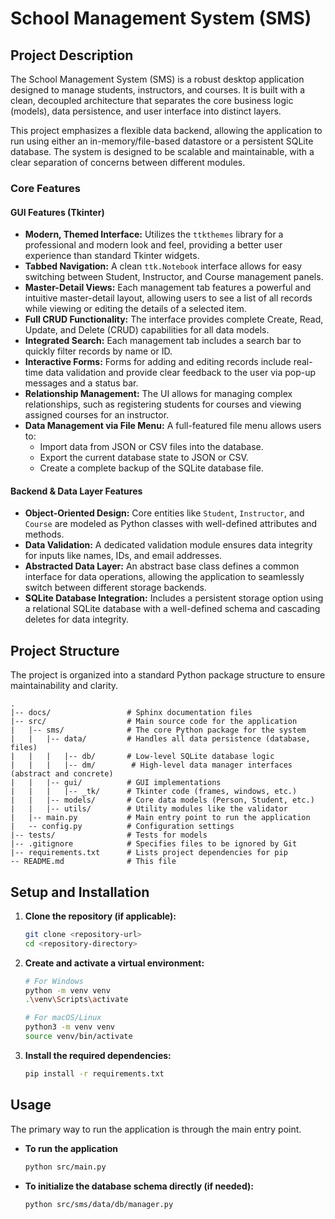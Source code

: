 # School Management System (SMS)

## Project Description

The School Management System (SMS) is a robust desktop application designed to manage students, instructors, and courses. It is built with a clean, decoupled architecture that separates the core business logic (models), data persistence, and user interface into distinct layers.

This project emphasizes a flexible data backend, allowing the application to run using either an in-memory/file-based datastore or a persistent SQLite database. The system is designed to be scalable and maintainable, with a clear separation of concerns between different modules.



### Core Features

#### GUI Features (Tkinter)
* **Modern, Themed Interface:** Utilizes the `ttkthemes` library for a professional and modern look and feel, providing a better user experience than standard Tkinter widgets.
* **Tabbed Navigation:** A clean `ttk.Notebook` interface allows for easy switching between Student, Instructor, and Course management panels.
* **Master-Detail Views:** Each management tab features a powerful and intuitive master-detail layout, allowing users to see a list of all records while viewing or editing the details of a selected item.
* **Full CRUD Functionality:** The interface provides complete Create, Read, Update, and Delete (CRUD) capabilities for all data models.
* **Integrated Search:** Each management tab includes a search bar to quickly filter records by name or ID.
* **Interactive Forms:** Forms for adding and editing records include real-time data validation and provide clear feedback to the user via pop-up messages and a status bar.
* **Relationship Management:** The UI allows for managing complex relationships, such as registering students for courses and viewing assigned courses for an instructor.
* **Data Management via File Menu:** A full-featured file menu allows users to:
    * Import data from JSON or CSV files into the database.
    * Export the current database state to JSON or CSV.
    * Create a complete backup of the SQLite database file.

#### Backend & Data Layer Features
* **Object-Oriented Design:** Core entities like `Student`, `Instructor`, and `Course` are modeled as Python classes with well-defined attributes and methods.
* **Data Validation:** A dedicated validation module ensures data integrity for inputs like names, IDs, and email addresses.
* **Abstracted Data Layer:** An abstract base class defines a common interface for data operations, allowing the application to seamlessly switch between different storage backends.
* **SQLite Database Integration:** Includes a persistent storage option using a relational SQLite database with a well-defined schema and cascading deletes for data integrity.

## Project Structure

The project is organized into a standard Python package structure to ensure maintainability and clarity.

```
.
|-- docs/                 # Sphinx documentation files
|-- src/                  # Main source code for the application
|   |-- sms/              # The core Python package for the system
|   |   |-- data/         # Handles all data persistence (database, files)
|   |   |   |-- db/       # Low-level SQLite database logic
|   |   |   |-- dm/        # High-level data manager interfaces (abstract and concrete)
|   |   |-- gui/		  # GUI implementations
|	|	|	|-- _tk/	  # Tkinter code (frames, windows, etc.)
|   |   |-- models/       # Core data models (Person, Student, etc.) 
|   |   |-- utils/        # Utility modules like the validator 
|   |-- main.py           # Main entry point to run the application
|   -- config.py          # Configuration settings 
|-- tests/                # Tests for models 
|-- .gitignore            # Specifies files to be ignored by Git 
|-- requirements.txt      # Lists project dependencies for pip 
-- README.md              # This file
```

## Setup and Installation

1.  **Clone the repository (if applicable):**
    ```bash
    git clone <repository-url>
    cd <repository-directory>
    ```

2.  **Create and activate a virtual environment:**
    ```bash
    # For Windows
    python -m venv venv
    .\venv\Scripts\activate

    # For macOS/Linux
    python3 -m venv venv
    source venv/bin/activate
    ```

3.  **Install the required dependencies:**
    ```bash
    pip install -r requirements.txt
    ```

## Usage

The primary way to run the application is through the main entry point.

* **To run the application**
    ```bash
    python src/main.py
    ```

* **To initialize the database schema directly (if needed):**
    ```bash
    python src/sms/data/db/manager.py
    ```
